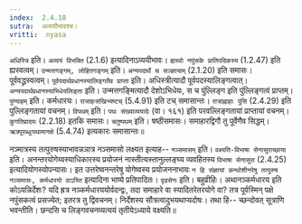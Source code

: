 ```yaml
---
index:  2.4.18
sutra:  अव्ययीभावश्च।
vritti:  nyasa
---
```


`अधिस्त्रि` इति। `अव्ययं विभक्ति` (2.1.6) इत्यादिनाऽव्ययीभावः। `ह्यस्वो नपुंसके प्रातिपदिकस्य` (1.2.47) इति ह्यस्वत्वम्। `उन्मत्तगङ्गम्, लोहितगङ्गम्` इति। `अन्यपदार्थे च सञ्ज्ञायाम्` (2.1.20) इति समासः। पूर्ववद्ध्रस्वत्वम्। `पूर्वपदार्थप्रधानस्यालिङ्गतैव प्राप्ता` इति। अधिस्त्रीत्यादौ पूर्वपदस्यालिङ्गत्वात्। `अन्यपदार्थप्रधानस्याभिधेयलिङ्ता` इति। उन्मत्तगङ्मित्यादौ देशोऽभिधेयः, स च पुंल्लिङ्ग इति पुंल्लिङ्गत्वं प्राप्तम्।
`पुण्याहम्` इति। कर्मधारयः। `राजाहःसखिभ्यष्टच्` (5.4.91) इति टच् समासान्तः। `रात्राह्नाहाः पुंसि` (2.4.29) इति पुल्लिङ्गतायां वचनम्।
`विपथम्` इति। `पथः संख्याव्ययादेः` (वा। १६१) इति परवल्लिङ्गतायां प्राप्तायां वचनम्। `कुगतिप्रादयः` (2.2.18) इतकि समासः। `चतुष्पथम्` इति। षष्ठीसमासः। समाहारद्विगौ तु पूर्वेणैव सिद्धम्। `ऋक्पूरब्धूःपथामानक्षे` (5.4.74) इत्यकारः समासान्तः॥

नञ्मात्रस्य तत्पुरुषस्याभावन्नञात्र नञ्समासो लक्ष्यत इत्याह-- `नञ्समासम्` इति। `वक्ष्यति-विभाषा सेनासुराच्छाया` इति। अनन्तरयोगेय्वस्याधिकारस्य प्रयोजनं नास्तीत्यस्तानुल्लङ्घ्य व्यवहितस्य `विभाषा सेनासुरा` (2.4.25) इत्यादियोगस्योपन्यासः। इत उत्तरेष्वनन्तरेषु योगेष्वस्य प्रयोजननाभावः `न हि संज्ञायां कन्थोशीनरेषु तत्पुरुष नञ्समासः, कर्मधारयो वाऽस्ति` इत्यादिना भाष्ये प्रतिपादितः। `दृढसेनः` इति। बहुव्रीहिः। अथानञ्कर्मधारय इति कोऽयन्निर्देशः? यदि ह्रत्र नञ्कर्मधारययोर्वदन्द्वः, तदा समाहारे वा स्यादितरेतरयोगे वा? तत्र पूर्वस्मिन् पक्षे नपुंसकत्वं प्रसज्येत; इतरत्र तु द्विवचनम्। निर्देशस्य सौत्रत्वादुभयथाप्यदोषः। तथा हि-- च्छन्दोवत् सूत्राणि भवन्तीति। छन्दसि च लिङ्गवचनव्यत्ययं तृतीयेऽध्याये वक्ष्यति॥
